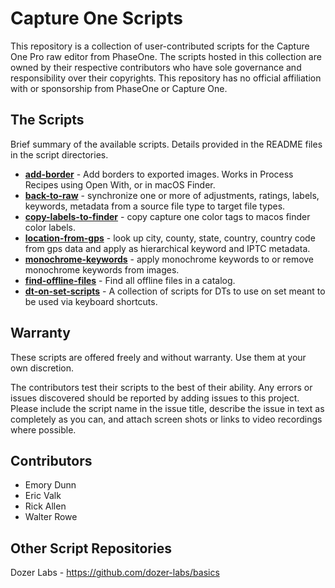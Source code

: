 # Capture One Scripts

This repository is a collection of user-contributed scripts for the Capture One Pro raw editor from PhaseOne. The scripts hosted in this collection are owned by their respective contributors who have sole governance and responsibility over their copyrights. This repository has no official affiliation with or sponsorship from PhaseOne or Capture One.

## The Scripts

Brief summary of the available scripts.  Details provided in the README files in the script directories.

* **[add-border](add-border/)** - Add borders to exported images.  Works in Process Recipes using Open With, or in macOS Finder.
* **[back-to-raw](back-to-raw/)** - synchronize one or more of adjustments, ratings, labels, keywords, metadata from a source file type to target file types.
* **[copy-labels-to-finder](copy-labels-to-finder/)** - copy capture one color tags to macos finder color labels.
* **[location-from-gps](location-from-gps/)** - look up city, county, state, country, country code from gps data and apply as hierarchical keyword and IPTC metadata.
* **[monochrome-keywords](monochrome-keywords/)** - apply monochrome keywords to or remove monochrome keywords from images.
* **[find-offline-files](find-offline-files/)** - Find all offline files in a catalog.
* **[dt-on-set-scripts](dt-on-set-scripts/)** - A collection of scripts for DTs to use on set meant to be used via keyboard shortcuts.

## Warranty

These scripts are offered freely and without warranty. Use them at your own discretion.

The contributors test their scripts to the best of their ability. Any errors or issues discovered should be reported by adding issues to this project. Please include the script name in the issue title, describe the issue in text as completely as you can, and attach screen shots or links to video recordings where possible.

## Contributors

* Emory Dunn
* Eric Valk
* Rick Allen
* Walter Rowe

## Other Script Repositories

Dozer Labs - https://github.com/dozer-labs/basics
